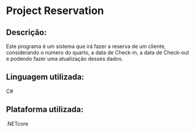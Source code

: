 # Project Reservation
## Descrição:
Este programa é um sistema que irá fazer a reserva de um cliente, considerando o número do quarto, a data de Check-in, a data de Check-out e podendo fazer uma atualização desses dados.
## Linguagem utilizada:
C#
## Plataforma utilizada:
.NETcore
